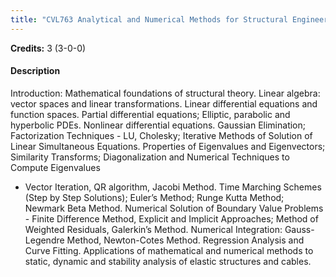 ```yaml
---
title: "CVL763 Analytical and Numerical Methods for Structural Engineering"
---
```

**Credits:** 3 (3-0-0)

#### Description
Introduction: Mathematical foundations of structural theory. Linear algebra: vector spaces and linear transformations. Linear differential equations and function spaces. Partial differential equations; Elliptic, parabolic and hyperbolic PDEs. Nonlinear differential equations. Gaussian Elimination; Factorization Techniques - LU, Cholesky; Iterative Methods of Solution of Linear Simultaneous Equations. Properties of Eigenvalues and Eigenvectors; Similarity Transforms; Diagonalization and Numerical Techniques to Compute Eigenvalues
- Vector Iteration, QR algorithm, Jacobi Method. Time Marching Schemes (Step by Step Solutions); Euler’s Method; Runge Kutta Method; Newmark Beta Method. Numerical Solution of Boundary Value Problems - Finite Difference Method, Explicit and Implicit Approaches; Method of Weighted Residuals, Galerkin’s Method. Numerical Integration: Gauss- Legendre Method, Newton-Cotes Method. Regression Analysis and Curve Fitting. Applications of mathematical and numerical methods to static, dynamic and stability analysis of elastic structures and cables.